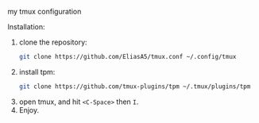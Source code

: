my tmux configuration

Installation:
1. clone the repository:
    ```bash
    git clone https://github.com/EliasA5/tmux.conf ~/.config/tmux
    ```
2. install tpm:
    ```bash
    git clone https://github.com/tmux-plugins/tpm ~/.tmux/plugins/tpm
    ```
2. open tmux, and hit `<C-Space>` then `I`.
3. Enjoy.

